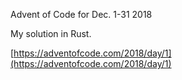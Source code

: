 Advent of Code for Dec. 1-31 2018

My solution in Rust.

[https://adventofcode.com/2018/day/1](https://adventofcode.com/2018/day/1)
